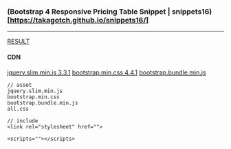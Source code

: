 ### (Bootstrap 4 Responsive Pricing Table Snippet | snippets16)[https://takagotch.github.io/snippets16/]
---

[RESULT](https://jsfiddle.net/StartBootstrap/rgp3qdye/)

#### CDN
[jquery.slim.min.js 3.3.1](https://code.jquery.com/jquery-3.3.1.slim.min.js)
[bootstrap.min.css 4.4.1](https://maxcdn.bootstrapcdn.com/bootstrap/4.4.1/css/bootstrap.min.css)
[bootstrap.bundle.min.js](https://cdnjs.cloudflare.com/ajax/libs/twitter-bootstrap/5.0.0-alpha1/js/bootstrap.bundle.min.js)




```
// asset
jquery.slim.min.js
bootstrap.min.css
bootstrap.bundle.min.js
all.css

```





```
// include 
<link rel="stylesheet" href=""> 

<scripts=""></scripts>

```

